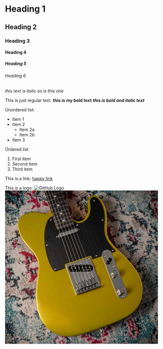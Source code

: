 # Heading 1
## Heading 2
### Heading 3
#### Heading 4
##### Heading 5
###### Heading 6

*this text is italic*
_so is this one_

This is just regular text.
**this is my bold text**
***this is bold and italic text***

Unordered list:
- Item 1
- Item 2
    - Item 2a
    - Item 2b
- Item 3

Ordered list
1. First item
2. Second item
3. Third item

This is a link:
[happy link](https://m.youtube.com/watch?v=dQw4w9WgXcQ)

This is a logo:
![GitHub Logo](https://github.githubassets.com/images/modules/logos_page/GitHub-Mark.png)
![Fender Telecaster](images/tele.jpg)